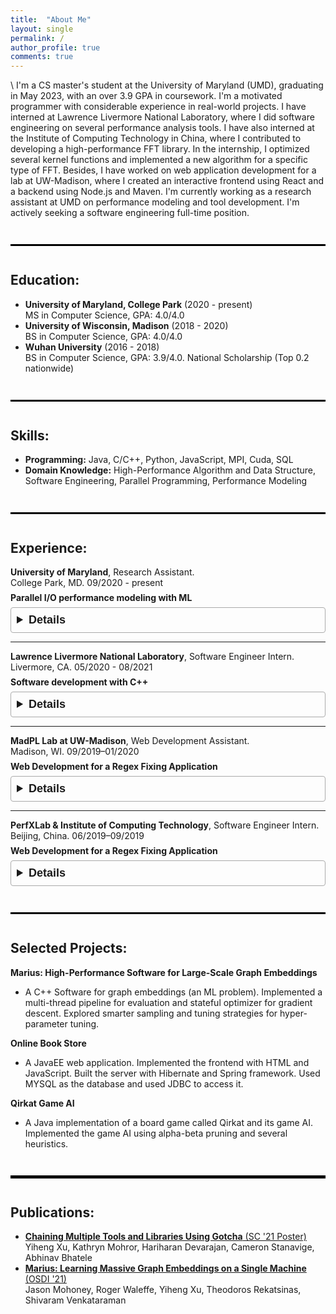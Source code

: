 ```yaml
---
title:  "About Me"
layout: single
permalink: /
author_profile: true
comments: true
---
```


<style type="text/css">
.justify {text-align: justify;}

details {
    font-family:Arial, sans-serif;
    font-size:18px;
    border: 1.5px solid #aaa;
    border-radius: 4px;
    padding: .5em .5em 0;
}

summary {
    font-family:Arial, sans-serif;
    font-size:18px;
    font-weight: bold;
    margin: -.5em -.5em 0;
    padding: .5em;
}

details[open] {
    padding: .5em;
}

details[open] summary {
    border-bottom: 1px solid #aaa;
    margin-bottom: .5em;
}
</style>

\\
I'm a CS master's student at the University of Maryland (UMD), graduating in May 2023, with an over 3.9 GPA in coursework. I'm a motivated programmer with considerable experience in real-world projects. I have interned at Lawrence Livermore National Laboratory, where I did software engineering on several performance analysis tools. I have also interned at the Institute of Computing Technology in China, where I contributed to developing a high-performance FFT library. In the internship, I optimized several kernel functions and implemented a new algorithm for a specific type of FFT. Besides, I have worked on web application development for a lab at UW-Madison, where I created an interactive frontend using React and a backend using Node.js and Maven. I'm currently working as a research assistant at UMD on performance modeling and tool development. I'm actively seeking a software engineering full-time position. 
<hr style="border: 1.5px solid black; margin: 3em 0 3em; background-color: black;">

## Education:
- **University of Maryland, College Park** (2020 - present)   
  MS in Computer Science, GPA: 4.0/4.0
- **University of Wisconsin, Madison** (2018 - 2020)   
  BS in Computer Science, GPA: 4.0/4.0
- **Wuhan University** (2016 - 2018)   
  BS in Computer Science, GPA: 3.9/4.0. National Scholarship (Top 0.2 nationwide)
<hr style="border: 1.5px solid black; margin: 3em 0 3em; background-color: black;">

## Skills:
- **Programming:** Java, C/C++, Python, JavaScript, MPI, Cuda, SQL
- **Domain Knowledge:** High-Performance Algorithm and Data Structure, Software Engineering, Parallel Programming, Performance Modeling
<hr style="border: 1.5px solid black; margin: 3em 0 3em; background-color: black;">

## Experience:
<p style="margin: 0 0 0.5em;"><b>University of Maryland</b>, Research Assistant. <br> College Park, MD. 09/2020 - present</p>
<p style="margin: 0 0 0.5em;"> <b>Parallel I/O performance modeling with ML</b> </p>
<details class="justify">
    <summary>Details</summary>
<ul>
<li> Designed an ML model that predicts the best storage system based on an app’s I/O patterns with 97% accuracy. </li>
<li> Developed a python-based performance analysis tool that automates analysis and I/O pattern extractions. </li>
<li> Comparatively evaluated several storage systems and created a dataset of I/O performance w.r.t. I/O patterns. </li>
</ul>
</details>
<hr>

<p style="margin: 0 0 0.5em;"><b>Lawrence Livermore National Laboratory</b>, Software Engineer Intern. <br> Livermore, CA. 05/2020 - 08/2021</p>
<p style="margin: 0 0 0.5em;"> <b>Software development with C++</b> </p>
<details class="justify">
    <summary>Details</summary>
<ul>
<li> Integrated GOTCHA into several performance profiling software so they can be executed at the same time. </li>
<li> Reduced the time spent in getting profiling results by a factor of N, where N is the number of profilers. </li>
<li> Reduced variability of profiling results from 35% to 12%. </li>
</ul>
</details>
<hr>

<p style="margin: 0 0 0.5em;"><b>MadPL Lab at UW-Madison</b>, Web Development Assistant. <br> Madison, WI. 09/2019–01/2020</p>
<p style="margin: 0 0 0.5em;"> <b>Web Development for a Regex Fixing Application</b> </p>
<details class="justify">
    <summary>Details</summary>
<ul>
<li> Designed an interactive frontend using React and JavaScript ES6. </li>
<li> Built a back-end server using Node.js and Maven to talk to the program to fix the regex. </li>
<li> Optimized the application so that it could provide some matching information before running the whole server program. </li>
</ul>
</details>
<hr>

<p style="margin: 0 0 0.5em;"><b>PerfXLab & Institute of Computing Technology</b>, Software Engineer Intern. <br> Beijing, China. 06/2019–09/2019</p>
<p style="margin: 0 0 0.5em;"> <b>Web Development for a Regex Fixing Application</b> </p>
<details class="justify">
    <summary>Details</summary>
<ul>
<li> Optimized kernel functions based on x86 architecture by optimizing memory allocation, cache usage, etc. </li>
<li> Implemented the core “split” function for both single and double-precision floating-point using SIMD, which improved the parallelism by a factor of 4. </li>
<li> Implemented a faster REDFT00 sub-transform algorithm. The new algorithm improved the performance of this transform for large-scale inputs by 35%. </li>
</ul>
</details>
<hr style="border: 1.5px solid black; margin: 3em 0 3em; background-color: black;">

## Selected Projects:
<p style="margin: 0 0 0.5em;"><b>Marius: High-Performance Software for Large-Scale Graph Embeddings</b></p>
<ul>
<li> A C++ Software for graph embeddings (an ML problem). Implemented a multi-thread pipeline for evaluation and stateful optimizer for gradient descent. Explored smarter sampling and tuning strategies for hyper-parameter tuning. </li>
</ul>

<p style="margin: 0 0 0.5em;"><b>Online Book Store</b></p>
<ul>
<li> A JavaEE web application. Implemented the frontend with HTML and JavaScript. Built the server with Hibernate and Spring framework. Used MYSQL as the database and used JDBC to access it. </li>
</ul>

<p style="margin: 0 0 0.5em;"><b>Qirkat Game AI</b></p>
<ul>
<li> A Java implementation of a board game called Qirkat and its game AI. Implemented the game AI using alpha-beta pruning and several heuristics. </li>
</ul>

<hr style="border: 2px solid black; margin: 3em 0 3em; background-color: black;">

## Publications:
- [**Chaining Multiple Tools and Libraries Using Gotcha** (SC '21 Poster)](https://pssg.cs.umd.edu/assets/posters/2021-11-chaining-tools-sc.pdf)
  Yiheng Xu, Kathryn Mohror, Hariharan Devarajan, Cameron Stanavige, Abhinav Bhatele
- [**Marius: Learning Massive Graph Embeddings on a Single Machine** (OSDI '21)](https://arxiv.org/abs/2101.08358)   
  Jason Mohoney, Roger Waleffe, Yiheng Xu, Theodoros Rekatsinas, Shivaram Venkataraman
